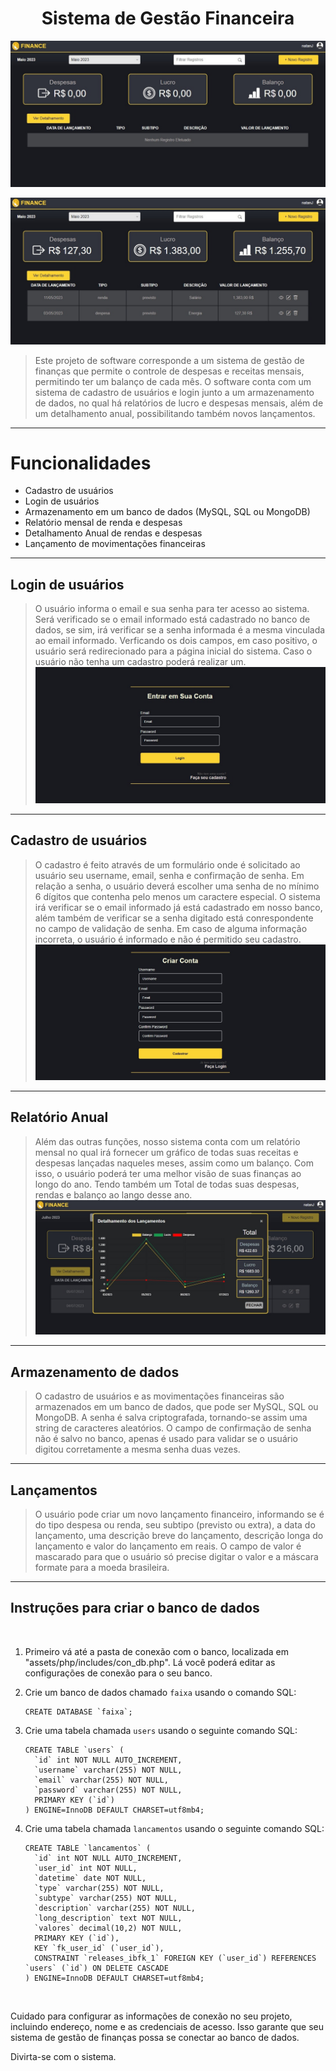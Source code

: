 <h1 align="center">Sistema de Gestão Financeira</h1>

![preview](assets/img/git_prints/index-vazio.jpeg)

![preview](assets/img/git_prints/index.jpeg)

>Este projeto de software corresponde a um sistema de gestão de finanças que permite o controle de despesas e receitas mensais, permitindo ter um balanço de cada mês. O software conta com um sistema de cadastro de usuários e login junto a um armazenamento de dados, no qual há relatórios de lucro e despesas mensais, além de um detalhamento anual, possibilitando também novos lançamentos.

<hr>

<h1>Funcionalidades</h1>

- Cadastro de usuários
- Login de usuários
- Armazenamento em um banco de dados (MySQL, SQL ou MongoDB)
- Relatório mensal de renda e despesas
- Detalhamento Anual de rendas e despesas
- Lançamento de movimentações financeiras

<hr>

## Login de usuários
> O usuário informa o email e sua senha para ter acesso ao sistema. Será verificado se o email informado está cadastrado no banco de dados, se sim, irá verificar se a senha informada é a mesma vinculada ao email informado. Verficando os dois campos, em caso positivo, o usuário será redirecionado para a página inicial do sistema. Caso o usuário não tenha um cadastro poderá realizar um.
![preview](assets/img/git_prints/login.jpeg)

<hr>

## Cadastro de usuários
> O cadastro é feito através de um formulário onde é solicitado ao usuário seu username, email, senha e confirmação de senha. Em relação a senha, o usuário deverá escolher uma senha de no mínimo 6 dígitos que contenha pelo menos um caractere especial. O sistema irá verificar se o email informado já está cadastrado em nosso banco, além também de verificar se a senha digitado está conrespondente no campo de validação de senha. Em caso de alguma informação incorreta, o usuário é informado e não é permitido seu cadastro.
![preview](assets/img/git_prints/cadastro.jpeg)

<hr>

## Relatório Anual
> Além das outras funções, nosso sistema conta com um relatório mensal no qual irá fornecer um gráfico de todas suas receitas e despesas lançadas naqueles meses, assim como um balanço. Com isso, o usuário poderá ter uma melhor visão de suas finanças ao longo do ano. Tendo também um Total de todas suas despesas, rendas e balanço ao lango desse ano.
![preview](assets/img/git_prints/detalhamento.jpeg) 

<hr>

## Armazenamento de dados
> O cadastro de usuários e as movimentações financeiras são armazenados em um banco de dados, que pode ser MySQL, SQL ou MongoDB. A senha é salva criptografada, tornando-se assim uma string de caracteres aleatórios. O campo de confirmação de senha não é salvo no banco, apenas é usado para validar se o usuário digitou corretamente a mesma senha duas vezes.

<hr>

## Lançamentos
> O usuário pode criar um novo lançamento financeiro, informando se é do tipo despesa ou renda, seu subtipo (previsto ou extra), a data do lançamento, uma descrição breve do lançamento, descrição longa do lançamento e valor do lançamento em reais. O campo de valor é mascarado para que o usuário só precise digitar o valor e a máscara formate para a moeda brasileira.

<hr>

## Instruções para criar o banco de dados
<br>

1. Primeiro vá até a pasta de conexão com o banco, localizada em "assets/php/includes/con_db.php".
Lá você poderá editar as configurações de conexão para o seu banco. 

2. Crie um banco de dados chamado `faixa` usando o comando SQL:
    ```
    CREATE DATABASE `faixa`;
    ```

3. Crie uma tabela chamada `users` usando o seguinte comando SQL:

    ```
    CREATE TABLE `users` (
      `id` int NOT NULL AUTO_INCREMENT,
      `username` varchar(255) NOT NULL,
      `email` varchar(255) NOT NULL,
      `password` varchar(255) NOT NULL,
      PRIMARY KEY (`id`)
    ) ENGINE=InnoDB DEFAULT CHARSET=utf8mb4;
    ```

4. Crie uma tabela chamada `lancamentos` usando o seguinte comando SQL:

    ```
    CREATE TABLE `lancamentos` (
      `id` int NOT NULL AUTO_INCREMENT,
      `user_id` int NOT NULL,
      `datetime` date NOT NULL,
      `type` varchar(255) NOT NULL,
      `subtype` varchar(255) NOT NULL,
      `description` varchar(255) NOT NULL,
      `long_description` text NOT NULL,
      `valores` decimal(10,2) NOT NULL,
      PRIMARY KEY (`id`),
      KEY `fk_user_id` (`user_id`),
      CONSTRAINT `releases_ibfk_1` FOREIGN KEY (`user_id`) REFERENCES `users` (`id`) ON DELETE CASCADE
    ) ENGINE=InnoDB DEFAULT CHARSET=utf8mb4;

<br>

Cuidado para configurar as informações de conexão no seu projeto, incluindo endereço, nome e as credenciais de acesso. Isso garante que seu sistema de gestão de finanças possa se conectar ao banco de dados.

Divirta-se com o sistema.
